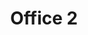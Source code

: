 ---
title: Office 2
date: 
draft: false

# descripcion
description : Pulsera en plata largo no extensible (chequeá la medida!)

materials: 

color: 

dimensions: Largo 19.5 no extensible

code: 03-09-0878

type: "Pulseras"

categories: []

price: $3.240,00

price_eftvo: $2.750,00

# Images
# first image will be shown in the product page
images:
  # - image: "images/path_to_image"
  # La ubicacion de las imagenes es imagenes/Pulseras/Pulseras.Plata/03-09-0878-office-2
  - image: "./images/pulseras/plata/03-09-0878-office-2_a.jpg"
  - image: "./images/pulseras/plata/03-09-0878-office-2_b.jpg"
---
